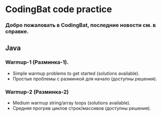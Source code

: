 # CodingBat code practice
### Добро пожаловать в CodingBat, последние новости см. в справке.

## Java
### Warmup-1 (Разминка-1).
- Simple warmup problems to get started (solutions available).
- Простые проблемы с разминкой для начало (доступны решения).
### Warmup-2 (Разминка-2)
- Medium warmup string/array loops (solutions available).
- Средняя прогрев циклов строк/массивов (доступны решения).
